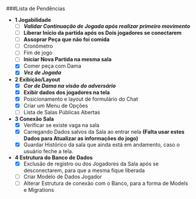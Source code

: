 ###Lista de Pendências
-  **1 Jogabilidade**
   - [ ] ***Validar Continuação de Jogada após realizar primeiro movimento***
   - [ ] **Liberar Início da partida após os Dois jogadores se conectarem**
   - [ ] **Assoprar Peça que não foi comida**
   - [ ] Cronômetro
   - [ ] Fim de jogo
   - [ ] **Iniciar Nova Partida na mesma sala**
   - [x] Comer peça com Dama
   - [x] ***Vez de Jogada***

- **2 Exibição/Layout**
  - [x] ***Cor de Dama na visão do adversário***
  - [x] **Exibir dados dos jogadores na tela**
  - [x] Posicionamento e layout de formulário do Chat
  - [x] Criar um Menu de Opções
  - [ ] Lista de Salas Públicas Abertas
  
- **3 Conexão Sala**
  - [x] Verificar se existe vaga na sala
  - [x] Carregando Dados salvos da Sala ao entrar nela **(Falta usar estes Dados para Atualizar as informações do jogo)**
  - [x] Guardar Histórico da sala que ainda está em andamento, caso o usuário feche a tela.

- **4 Estrutura do Banco de Dados**
  - [x] Exclusão de registro ou dos Jogadores da Sala após se desconectarem, para que a mesma fique liberada
  - [ ] Criar Modelo de Dados Jogador
  - [ ] Alterar Estrutura de conexão com o Banco, para a forma de Models e Migrations